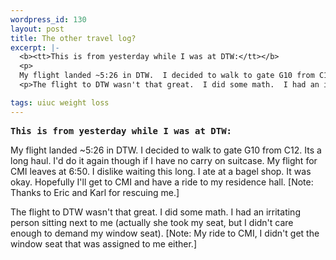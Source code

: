 ```yaml
--- 
wordpress_id: 130
layout: post
title: The other travel log?
excerpt: |-
  <b><tt>This is from yesterday while I was at DTW:</tt></b>
  <p>
  My flight landed ~5:26 in DTW.  I decided to walk to gate G10 from C12.  Its a long haul.  I'd do it again though if I have no carry on suitcase.  My flight for CMI leaves at 6:50.  I dislike waiting this long.  I ate at a bagel shop.  It was okay.  Hopefully I'll get to CMI and have a ride to my residence hall.  [Note: Thanks to Eric and Karl for rescuing me.]
  <p>The flight to DTW wasn't that great.  I did some math.  I had an irritating person sitting next to me (actually she took my seat, but I didn't care enough to demand my window seat).  [Note: My ride to CMI, I didn't get the window seat that was assigned to me either.]

tags: uiuc weight loss
---
```


<b><tt>This is from yesterday while I was at DTW:</tt></b>
<p>
My flight landed ~5:26 in DTW.  I decided to walk to gate G10 from C12.  Its a long haul.  I'd do it again though if I have no carry on suitcase.  My flight for CMI leaves at 6:50.  I dislike waiting this long.  I ate at a bagel shop.  It was okay.  Hopefully I'll get to CMI and have a ride to my residence hall.  [Note: Thanks to Eric and Karl for rescuing me.]
<p>The flight to DTW wasn't that great.  I did some math.  I had an irritating person sitting next to me (actually she took my seat, but I didn't care enough to demand my window seat).  [Note: My ride to CMI, I didn't get the window seat that was assigned to me either.]
